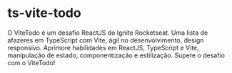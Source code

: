 # ts-vite-todo
O ViteTodo é um desafio ReactJS do Ignite Rocketseat. Uma lista de afazeres em TypeScript com Vite, ágil no desenvolvimento, design responsivo. Aprimore habilidades em ReactJS, TypeScript e Vite, manipulação de estado, componentização e estilização. Supere o desafio com o ViteTodo!
